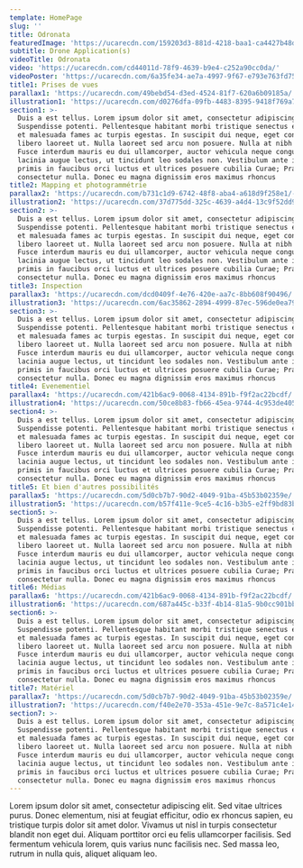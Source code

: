 ```yaml
---
template: HomePage
slug: ''
title: Odronata
featuredImage: 'https://ucarecdn.com/159203d3-881d-4218-baa1-ca4427b48d0d/'
subtitle: Drone Application(s)
videoTitle: Odronata
video: 'https://ucarecdn.com/cd44011d-78f9-4639-b9e4-c252a90cc0da/'
videoPoster: 'https://ucarecdn.com/6a35fe34-ae7a-4997-9f67-e793e763fd75/'
title1: Prises de vues
parallax1: 'https://ucarecdn.com/49bebd54-d3ed-4524-81f7-620a6b09185a/'
illustration1: 'https://ucarecdn.com/d0276dfa-09fb-4483-8395-9418f769a76a/'
section1: >-
  Duis a est tellus. Lorem ipsum dolor sit amet, consectetur adipiscing elit.
  Suspendisse potenti. Pellentesque habitant morbi tristique senectus et netus
  et malesuada fames ac turpis egestas. In suscipit dui neque, eget consequat
  libero laoreet ut. Nulla laoreet sed arcu non posuere. Nulla at nibh est.
  Fusce interdum mauris eu dui ullamcorper, auctor vehicula neque congue. Morbi
  lacinia augue lectus, ut tincidunt leo sodales non. Vestibulum ante ipsum
  primis in faucibus orci luctus et ultrices posuere cubilia Curae; Praesent non
  consectetur nulla. Donec eu magna dignissim eros maximus rhoncus
title2: Mapping et photogrammétrie
parallax2: 'https://ucarecdn.com/b731c1d9-6742-48f8-aba4-a618d9f258e1/-/resize/1920x/'
illustration2: 'https://ucarecdn.com/37d775dd-325c-4639-a4d4-13c9f52dd988/'
section2: >-
  Duis a est tellus. Lorem ipsum dolor sit amet, consectetur adipiscing elit.
  Suspendisse potenti. Pellentesque habitant morbi tristique senectus et netus
  et malesuada fames ac turpis egestas. In suscipit dui neque, eget consequat
  libero laoreet ut. Nulla laoreet sed arcu non posuere. Nulla at nibh est.
  Fusce interdum mauris eu dui ullamcorper, auctor vehicula neque congue. Morbi
  lacinia augue lectus, ut tincidunt leo sodales non. Vestibulum ante ipsum
  primis in faucibus orci luctus et ultrices posuere cubilia Curae; Praesent non
  consectetur nulla. Donec eu magna dignissim eros maximus rhoncus
title3: Inspection
parallax3: 'https://ucarecdn.com/dcd0409f-4e76-420e-aa7c-8bb608f90496/'
illustration3: 'https://ucarecdn.com/6ac35862-2894-4999-87ec-596de0ea7998/'
section3: >-
  Duis a est tellus. Lorem ipsum dolor sit amet, consectetur adipiscing elit.
  Suspendisse potenti. Pellentesque habitant morbi tristique senectus et netus
  et malesuada fames ac turpis egestas. In suscipit dui neque, eget consequat
  libero laoreet ut. Nulla laoreet sed arcu non posuere. Nulla at nibh est.
  Fusce interdum mauris eu dui ullamcorper, auctor vehicula neque congue. Morbi
  lacinia augue lectus, ut tincidunt leo sodales non. Vestibulum ante ipsum
  primis in faucibus orci luctus et ultrices posuere cubilia Curae; Praesent non
  consectetur nulla. Donec eu magna dignissim eros maximus rhoncus
title4: Evenementiel
parallax4: 'https://ucarecdn.com/421b6ac9-0068-4134-891b-f9f2ac22bcdf/'
illustration4: 'https://ucarecdn.com/50ce8b83-fb66-45ea-9744-4c953de4053a/'
section4: >-
  Duis a est tellus. Lorem ipsum dolor sit amet, consectetur adipiscing elit.
  Suspendisse potenti. Pellentesque habitant morbi tristique senectus et netus
  et malesuada fames ac turpis egestas. In suscipit dui neque, eget consequat
  libero laoreet ut. Nulla laoreet sed arcu non posuere. Nulla at nibh est.
  Fusce interdum mauris eu dui ullamcorper, auctor vehicula neque congue. Morbi
  lacinia augue lectus, ut tincidunt leo sodales non. Vestibulum ante ipsum
  primis in faucibus orci luctus et ultrices posuere cubilia Curae; Praesent non
  consectetur nulla. Donec eu magna dignissim eros maximus rhoncus
title5: Et bien d'autres possibilités
parallax5: 'https://ucarecdn.com/5d0cb7b7-90d2-4049-91ba-45b53b02359e/'
illustration5: 'https://ucarecdn.com/b57f411e-9ce5-4c16-b3b5-e2ff9bd83bb2/'
section5: >-
  Duis a est tellus. Lorem ipsum dolor sit amet, consectetur adipiscing elit.
  Suspendisse potenti. Pellentesque habitant morbi tristique senectus et netus
  et malesuada fames ac turpis egestas. In suscipit dui neque, eget consequat
  libero laoreet ut. Nulla laoreet sed arcu non posuere. Nulla at nibh est.
  Fusce interdum mauris eu dui ullamcorper, auctor vehicula neque congue. Morbi
  lacinia augue lectus, ut tincidunt leo sodales non. Vestibulum ante ipsum
  primis in faucibus orci luctus et ultrices posuere cubilia Curae; Praesent non
  consectetur nulla. Donec eu magna dignissim eros maximus rhoncus
title6: Médias
parallax6: 'https://ucarecdn.com/421b6ac9-0068-4134-891b-f9f2ac22bcdf/'
illustration6: 'https://ucarecdn.com/687a445c-b33f-4b14-81a5-9b0cc901bbcd/'
section6: >-
  Duis a est tellus. Lorem ipsum dolor sit amet, consectetur adipiscing elit.
  Suspendisse potenti. Pellentesque habitant morbi tristique senectus et netus
  et malesuada fames ac turpis egestas. In suscipit dui neque, eget consequat
  libero laoreet ut. Nulla laoreet sed arcu non posuere. Nulla at nibh est.
  Fusce interdum mauris eu dui ullamcorper, auctor vehicula neque congue. Morbi
  lacinia augue lectus, ut tincidunt leo sodales non. Vestibulum ante ipsum
  primis in faucibus orci luctus et ultrices posuere cubilia Curae; Praesent non
  consectetur nulla. Donec eu magna dignissim eros maximus rhoncus
title7: Matériel
parallax7: 'https://ucarecdn.com/5d0cb7b7-90d2-4049-91ba-45b53b02359e/'
illustration7: 'https://ucarecdn.com/f40e2e70-353a-451e-9e7c-8a571c4e14bf/'
section7: >-
  Duis a est tellus. Lorem ipsum dolor sit amet, consectetur adipiscing elit.
  Suspendisse potenti. Pellentesque habitant morbi tristique senectus et netus
  et malesuada fames ac turpis egestas. In suscipit dui neque, eget consequat
  libero laoreet ut. Nulla laoreet sed arcu non posuere. Nulla at nibh est.
  Fusce interdum mauris eu dui ullamcorper, auctor vehicula neque congue. Morbi
  lacinia augue lectus, ut tincidunt leo sodales non. Vestibulum ante ipsum
  primis in faucibus orci luctus et ultrices posuere cubilia Curae; Praesent non
  consectetur nulla. Donec eu magna dignissim eros maximus rhoncus
---
```

Lorem ipsum dolor sit amet, consectetur adipiscing elit. Sed vitae ultrices purus. Donec elementum, nisi at feugiat efficitur, odio ex rhoncus sapien, eu tristique turpis dolor sit amet dolor. Vivamus ut nisl in turpis consectetur blandit non eget dui. Aliquam porttitor orci eu felis ullamcorper facilisis. Sed fermentum vehicula lorem, quis varius nunc facilisis nec. Sed massa leo, rutrum in nulla quis, aliquet aliquam leo.
